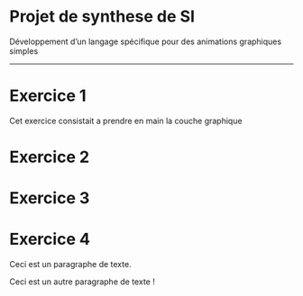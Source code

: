 # Projet de synthese de SI
Développement d’un langage spécifique pour des animations graphiques simples 
*******************
# Exercice 1
Cet exercice consistait a prendre en main la couche graphique
# Exercice 2
# Exercice 3
# Exercice 4
<p>Ceci est un paragraphe de texte.</p>

<p>Ceci est un autre paragraphe de texte !</p>
